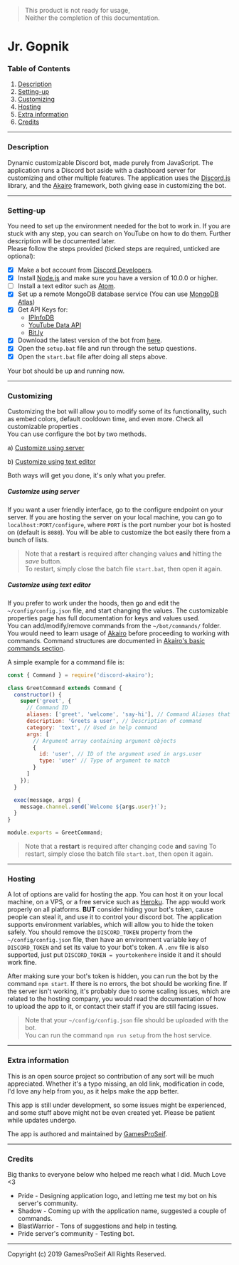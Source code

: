 > This product is not ready for usage,  
> Neither the completion of this documentation.

# Jr. Gopnik

### Table of Contents

1. [Description](#description)
1. [Setting-up](#setting-up)
1. [Customizing](#customizing)
1. [Hosting](#hosting)
1. [Extra information](#extra-information)
1. [Credits](#credits)

---

### Description

Dynamic customizable Discord bot, made purely from JavaScript. The application runs a Discord bot aside with a dashboard server for customizing and other multiple features. The application uses the [Discord.js](https://discord.js.org/) library, and the [Akairo](https://discord-akairo.github.io/) framework, both giving ease in customizing the bot.

---

### Setting-up

You need to set up the environment needed for the bot to work in. If you are stuck with any step, you can search on YouTube on how to do them. Further description will be documented later.  
Please follow the steps provided (ticked steps are required, unticked are optional):

- [x] Make a bot account from [Discord Developers](https://discordapp.com/developers/).
- [x] Install [Node.js](https://nodejs.org/en/) and make sure you have a version of 10.0.0 or higher.
- [ ] Install a text editor such as [Atom](https://atom.io/).
- [x] Set up a remote MongoDB database service (You can use [MongoDB Atlas](https://docs.atlas.mongodb.com/create-new-cluster/))
- [x] Get API Keys for:
  - [IPInfoDB](https://ipinfodb.com/api)
  - [YouTube Data API](https://developers.google.com/youtube/v3/getting-started)
  - [Bit.ly](https://bit.ly/)
- [x] Download the latest version of the bot from [here](https://github.com/GamesProSeif/jr-gopnik/releases).
- [x] Open the `setup.bat` file and run through the setup questions.
- [x] Open the `start.bat` file after doing all steps above.

Your bot should be up and running now.

---

### Customizing

Customizing the bot will allow you to modify some of its functionality, such as embed colors, default cooldown time, and even more. Check all customizable properties <!--TODO: add link for customizable links -->.  
You can use configure the bot by two methods.

a) [Customize using server](#customize-using-server)

b) [Customize using text editor](#customize-using-text-editor)

Both ways will get you done, it's only what you prefer.

##### Customize using server

If you want a user friendly interface, go to the configure endpoint on your server. If you are hosting the server on your local machine, you can go to `localhost:PORT/configure`, where `PORT` is the port number your bot is hosted on (default is `8080`). You will be able to customize the bot easily there from a bunch of lists.

> Note that a **restart** is required after changing values **and** hitting the _save_ button.  
> To restart, simply close the batch file `start.bat`, then open it again.

##### Customize using text editor

If you prefer to work under the hoods, then go and edit the `~/config/config.json` file, and start changing the values. The customizable properties page has full documentation for keys and values used.  
You can add/modify/remove commands from the `~/bot/commands/` folder. You would need to learn usage of [Akairo](https://discord-akairo.github.io/) before proceeding to working with commands. Command structures are documented in [Akairo's basic commands section](https://discord-akairo.github.io/#/docs/main/master/basics/commands).

A simple example for a command file is:

```js
const { Command } = require('discord-akairo');

class GreetCommand extends Command {
  constructor() {
    super('greet', {
      // Command ID
      aliases: ['greet', 'welcome', 'say-hi'], // Command Aliases that call the command
      description: 'Greets a user', // Description of command
      category: 'text', // Used in help command
      args: [
        // Argument array containing argument objects
        {
          id: 'user', // ID of the argument used in args.user
          type: 'user' // Type of argument to match
        }
      ]
    });
  }

  exec(message, args) {
    message.channel.send(`Welcome ${args.user}!`);
  }
}

module.exports = GreetCommand;
```

> Note that a **restart** is required after changing code **and** saving
> To restart, simply close the batch file `start.bat`, then open it again.

---

### Hosting

A lot of options are valid for hosting the app. You can host it on your local machine, on a VPS, or a free service such as [Heroku](https://heroku.com). The app would work properly on all platforms. **BUT** consider hiding your bot's token, cause people can steal it, and use it to control your discord bot. The application supports environment variables, which will allow you to hide the token safely. You should remove the `DISCORD_TOKEN` property from the `~/config/config.json` file, then have an environment variable key of `DISCORD_TOKEN` and set its value to your bot's token. A `.env` file is also supported, just put `DISCORD_TOKEN = yourtokenhere` inside it and it should work fine.

After making sure your bot's token is hidden, you can run the bot by the command `npm start`. If there is no errors, the bot should be working fine. If the server isn't working, it's probably due to some scaling issues, which are related to the hosting company, you would read the documentation of how to upload the app to it, or contact their staff if you are still facing issues.

> Note that your `~/config/config.json` file should be uploaded with the bot.  
> You can run the command `npm run setup` from the host service.

---

### Extra information

This is an open source project so contribution of any sort will be much appreciated. Whether it's a typo missing, an old link, modification in code, I'd love any help from you, as it helps make the app better.

This app is still under development, so some issues might be experienced, and some stuff above might not be even created yet. Please be patient while updates undergo.

The app is authored and maintained by [GamesProSeif](https://github.com/GamesProSeif 'GamesProSeif GitHub page').

---

### Credits

Big thanks to everyone below who helped me reach what I did. Much Love <3

- Pride - Designing application logo, and letting me test my bot on his server's community.
- Shadow - Coming up with the application name, suggested a couple of commands.
- BlastWarrior - Tons of suggestions and help in testing.
- Pride server's community - Testing bot.

---

Copyright (c) 2019 GamesProSeif All Rights Reserved.
